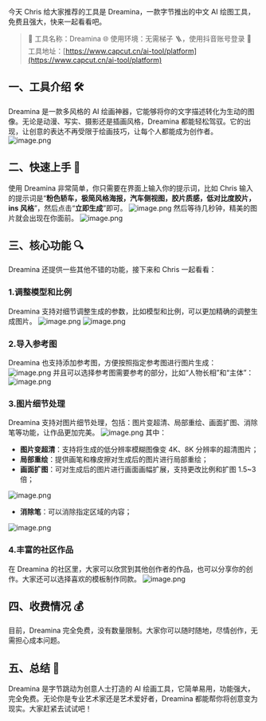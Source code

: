 今天 Chris 给大家推荐的工具是 Dreamina，一款字节推出的中文 AI 绘图工具，免费且强大，快来一起看看吧。

> 🌟 工具名称：Dreamina
> 🌐 使用环境：无需梯子 🪜，使用抖音账号登录
> 🔗 工具地址：[https://www.capcut.cn/ai-tool/platform](https://www.capcut.cn/ai-tool/platform)

## 一、工具介绍 🛠️

Dreamina 是一款多风格的 AI 绘画神器，它能够将你的文字描述转化为生动的图像。无论是动漫、写实、摄影还是插画风格，Dreamina 都能轻松驾驭。它的出现，让创意的表达不再受限于绘画技巧，让每个人都能成为创作者。
![image.png](https://cdn.nlark.com/yuque/0/2024/png/186051/1709164352651-f41b762b-735a-46ff-b0a2-1933795496c3.png#averageHue=%23171e26&clientId=u3b28d127-ab6d-4&from=paste&height=459&id=u4bffa35c&originHeight=918&originWidth=1914&originalType=binary&ratio=2&rotation=0&showTitle=false&size=879247&status=done&style=none&taskId=u095220c3-d9d6-414d-850c-25dbfe2dc46&title=&width=957)

## 二、快速上手 🚀

使用 Dreamina 非常简单，你只需要在界面上输入你的提示词，比如 Chris 输入的提示词是“**粉色轿车，极简风格海报，汽车侧视图，胶片质感，低对比度胶片，ins 风格**”，然后点击“**立即生成**”即可。
![image.png](https://cdn.nlark.com/yuque/0/2024/png/186051/1710047897543-9f5c992f-65d6-4129-8041-3c25c8c8f651.png#averageHue=%231e262e&clientId=u341f5440-cc20-4&from=paste&height=402&id=u56ed0716&originHeight=803&originWidth=1630&originalType=binary&ratio=2&rotation=0&showTitle=false&size=775061&status=done&style=none&taskId=u6bde6a32-d843-46b1-8aab-994763776e3&title=&width=815)
然后等待几秒钟，精美的图片就会出现在你面前。
![image.png](https://cdn.nlark.com/yuque/0/2024/png/186051/1710047947008-d7cd2d50-3b52-4d94-8853-d906ae2eb8fa.png#averageHue=%231d232a&clientId=u341f5440-cc20-4&from=paste&height=398&id=u82d1a9a2&originHeight=796&originWidth=1632&originalType=binary&ratio=2&rotation=0&showTitle=false&size=847737&status=done&style=none&taskId=uc94f8c90-c6ba-4e91-b1f8-4620d7509f2&title=&width=816)

## 三、核心功能 🔍

Dreamina 还提供一些其他不错的功能，接下来和 Chris 一起看看：

### 1.调整模型和比例

Dreamina 支持对细节调整生成的参数，比如模型和比例，可以更加精确的调整生成图片。
![image.png](https://cdn.nlark.com/yuque/0/2024/png/186051/1710048259191-e327d18a-c770-433d-b2ee-f3b388ab0afa.png#averageHue=%23242b32&clientId=u341f5440-cc20-4&from=paste&height=397&id=u194a3c01&originHeight=793&originWidth=1394&originalType=binary&ratio=2&rotation=0&showTitle=false&size=866439&status=done&style=none&taskId=ub5574e2f-e573-42c5-ac4b-a2f265c01d6&title=&width=697)
![image.png](https://cdn.nlark.com/yuque/0/2024/png/186051/1710048291406-f47227ca-071e-4630-ae5a-20b61b7fb472.png#averageHue=%23232a31&clientId=u341f5440-cc20-4&from=paste&height=401&id=u50af9a8d&originHeight=802&originWidth=1417&originalType=binary&ratio=2&rotation=0&showTitle=false&size=872038&status=done&style=none&taskId=u50ff991b-8c52-4906-9f66-dbd9d1914b0&title=&width=708.5)

### 2.导入参考图

Dreamina 也支持添加参考图，方便按照指定参考图进行图片生成：
![image.png](https://cdn.nlark.com/yuque/0/2024/png/186051/1710048402291-7680c4e9-4507-4d70-a835-b089f7a30ca1.png#averageHue=%2320272e&clientId=u341f5440-cc20-4&from=paste&height=404&id=u105cde6d&originHeight=808&originWidth=1410&originalType=binary&ratio=2&rotation=0&showTitle=false&size=885769&status=done&style=none&taskId=u54b8c18c-b7a1-4f08-9c28-de954f52a82&title=&width=705)
并且可以选择参考图需要参考的部分，比如“人物长相”和“主体”：
![image.png](https://cdn.nlark.com/yuque/0/2024/png/186051/1710048612777-fa743c4a-4c99-4331-9c03-c9b0a95e62de.png#averageHue=%23243740&clientId=u341f5440-cc20-4&from=paste&height=373&id=u214edfd9&originHeight=746&originWidth=1097&originalType=binary&ratio=2&rotation=0&showTitle=false&size=434373&status=done&style=none&taskId=u286c0a37-6f7d-43ce-8c30-dd449004785&title=&width=548.5)

### 3.图片细节处理

Dreamina 支持对图片细节处理，包括：图片变超清、局部重绘、画面扩图、消除笔等功能，让作品更加完美。
![image.png](https://cdn.nlark.com/yuque/0/2024/png/186051/1710049210186-05989eb8-2fac-4bce-8ebb-26a0a402f56f.png#averageHue=%23202831&clientId=u638658ba-86b6-4&from=paste&height=393&id=ueac034fb&originHeight=785&originWidth=1615&originalType=binary&ratio=2&rotation=0&showTitle=false&size=1059211&status=done&style=none&taskId=u5d9801d5-0748-4fdb-b7ec-7cba2e445c1&title=&width=807.5)
其中：

- **图片变超清**：支持将生成的低分辨率模糊图像变 4K、8K 分辨率的超清图片；
- **局部重绘**：提供画笔和橡皮擦对生成后的图片进行局部重绘；
- **画面扩图**：可对生成后的图片进行画面画幅扩展，支持更改比例和扩图 1.5~3 倍；

![image.png](https://cdn.nlark.com/yuque/0/2024/png/186051/1710049402592-059c96e4-4a60-4b29-8841-018f01881b10.png#averageHue=%23161b20&clientId=u32eaaad3-8524-4&from=paste&height=396&id=u303f0140&originHeight=792&originWidth=1259&originalType=binary&ratio=2&rotation=0&showTitle=false&size=418160&status=done&style=none&taskId=u5aa5696c-1112-44b4-8035-d2b13dbb021&title=&width=629.5)

- **消除笔**：可以消除指定区域的内容；

![image.png](https://cdn.nlark.com/yuque/0/2024/png/186051/1710049461736-b561e426-3a78-46ae-bfa0-04a9c0fa2d66.png#averageHue=%231e262e&clientId=u32eaaad3-8524-4&from=paste&height=343&id=u0e27868d&originHeight=685&originWidth=931&originalType=binary&ratio=2&rotation=0&showTitle=false&size=368321&status=done&style=none&taskId=uc4a46bba-272f-469b-9b5f-6091674a838&title=&width=465.5)

### 4.丰富的社区作品

在 Dreamina 的社区里，大家可以欣赏到其他创作者的作品，也可以分享你的创作。大家还可以选择喜欢的模板制作同款。
![image.png](https://cdn.nlark.com/yuque/0/2024/png/186051/1710048761856-c07e1fd9-d44d-42d7-93cf-d11e2d0c1f60.png#averageHue=%232b3945&clientId=u341f5440-cc20-4&from=paste&height=404&id=u0c725dab&originHeight=808&originWidth=1630&originalType=binary&ratio=2&rotation=0&showTitle=false&size=1568761&status=done&style=none&taskId=uc5382b81-4da5-47c5-9fc0-d2e130bc959&title=&width=815)

## 四、收费情况 💰

目前，Dreamina 完全免费，没有数量限制。大家你可以随时随地，尽情创作，无需担心成本问题。

## 五、总结 📝

Dreamina 是字节跳动为创意人士打造的 AI 绘画工具，它简单易用，功能强大，完全免费。无论你是专业艺术家还是艺术爱好者，Dreamina 都能帮你将创意变为现实。大家赶紧去试试吧！
